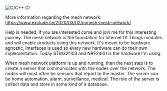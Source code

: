 ![C/C++ CI](https://github.com/payano/mMesh/workflows/C/C++%20CI/badge.svg)

More information regarding the mesh network: https://www.exclude.se/2020/03/02/mmesh-mesh-network/

Help is needed, if you are interested come and join me for this interesting journey. The mesh network is the foundation for Internet Of Things modules and will enable products using this network. It's meant to be hardware agnostic, Interfaces is used so every new hardware can do their own implementation. Today STM32f103 and NRF24l01 is the hardware I'm using. 

When mesh network platform is up and running, then the next step is to create a server that communicates with the nodes over the network. The nodes will most often be sensors that report to the master. The server can be home automation, alarm, surveillance, medical. The role of the server is collect data and store in some kind of a database.
